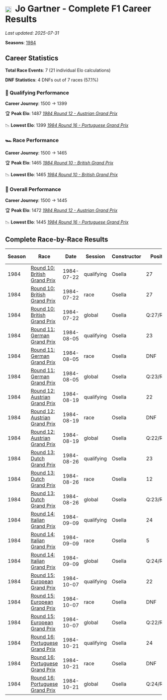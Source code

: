 # <img src="https://upload.wikimedia.org/wikipedia/commons/4/41/Flag_of_Austria.svg" alt="Austria" width="20" height="auto" style="vertical-align: middle; margin-right: 5px;" onerror="this.outerHTML='🇦🇹'; this.style.marginRight='5px';"/> Jo Gartner - Complete F1 Career Results

*Last updated: 2025-07-31*

**Seasons**: [1984](../seasons/1984-season-report)

## Career Statistics

**Total Race Events**: 7 (21 individual Elo calculations)

**DNF Statistics**: 4 DNFs out of 7 races (57.1%)

### 🏁 Qualifying Performance
**Career Journey**: 1500 → 1399

🏆 **Peak Elo**: 1487
   *[1984 Round 12 - Austrian Grand Prix](../seasons/1984-season-report#round-12-austrian-grand-prix)*

📉 **Lowest Elo**: 1399
   *[1984 Round 16 - Portuguese Grand Prix](../seasons/1984-season-report#round-16-portuguese-grand-prix)*

### 🏎️ Race Performance
**Career Journey**: 1500 → 1465

🏆 **Peak Elo**: 1465
   *[1984 Round 10 - British Grand Prix](../seasons/1984-season-report#round-10-british-grand-prix)*

📉 **Lowest Elo**: 1465
   *[1984 Round 10 - British Grand Prix](../seasons/1984-season-report#round-10-british-grand-prix)*

### 🌟 Overall Performance
**Career Journey**: 1500 → 1445

🏆 **Peak Elo**: 1472
   *[1984 Round 12 - Austrian Grand Prix](../seasons/1984-season-report#round-12-austrian-grand-prix)*

📉 **Lowest Elo**: 1445
   *[1984 Round 16 - Portuguese Grand Prix](../seasons/1984-season-report#round-16-portuguese-grand-prix)*


## Complete Race-by-Race Results

| Season | Race | Date | Session | Constructor | Position | Starting ELO | ELO Change | Final ELO | Teammate |
|--------|------|------|---------|-------------|----------|--------------|------------|-----------|----------|
| 1984 | [Round 10: British Grand Prix](../seasons/1984-season-report#round-10-british-grand-prix) | 1984-07-22 | qualifying | Osella | 27 | 1500 | -31 | 1469 | [<img src="https://upload.wikimedia.org/wikipedia/commons/0/03/Flag_of_Italy.svg" alt="Italy" width="20" height="auto" style="vertical-align: middle; margin-right: 5px;" onerror="this.outerHTML='🇮🇹'; this.style.marginRight='5px';"/> Piercarlo Ghinzani](piercarlo-ghinzani) |
| 1984 | [Round 10: British Grand Prix](../seasons/1984-season-report#round-10-british-grand-prix) | 1984-07-22 | race | Osella | 27 | 1500 | -35 | 1465 | [<img src="https://upload.wikimedia.org/wikipedia/commons/0/03/Flag_of_Italy.svg" alt="Italy" width="20" height="auto" style="vertical-align: middle; margin-right: 5px;" onerror="this.outerHTML='🇮🇹'; this.style.marginRight='5px';"/> Piercarlo Ghinzani](piercarlo-ghinzani) |
| 1984 | [Round 10: British Grand Prix](../seasons/1984-season-report#round-10-british-grand-prix) | 1984-07-22 | global | Osella | Q:27/R:27 | 1500 | -34 | 1466 | [<img src="https://upload.wikimedia.org/wikipedia/commons/0/03/Flag_of_Italy.svg" alt="Italy" width="20" height="auto" style="vertical-align: middle; margin-right: 5px;" onerror="this.outerHTML='🇮🇹'; this.style.marginRight='5px';"/> Piercarlo Ghinzani](piercarlo-ghinzani) |
| 1984 | [Round 11: German Grand Prix](../seasons/1984-season-report#round-11-german-grand-prix) | 1984-08-05 | qualifying | Osella | 23 | 1469 | -25 | 1444 | [<img src="https://upload.wikimedia.org/wikipedia/commons/0/03/Flag_of_Italy.svg" alt="Italy" width="20" height="auto" style="vertical-align: middle; margin-right: 5px;" onerror="this.outerHTML='🇮🇹'; this.style.marginRight='5px';"/> Piercarlo Ghinzani](piercarlo-ghinzani) |
| 1984 | [Round 11: German Grand Prix](../seasons/1984-season-report#round-11-german-grand-prix) | 1984-08-05 | race | Osella | DNF | 1465 | N/A | 1465 | [<img src="https://upload.wikimedia.org/wikipedia/commons/0/03/Flag_of_Italy.svg" alt="Italy" width="20" height="auto" style="vertical-align: middle; margin-right: 5px;" onerror="this.outerHTML='🇮🇹'; this.style.marginRight='5px';"/> Piercarlo Ghinzani](piercarlo-ghinzani) |
| 1984 | [Round 11: German Grand Prix](../seasons/1984-season-report#round-11-german-grand-prix) | 1984-08-05 | global | Osella | Q:23/R:DNF | 1466 | -7 | 1459 | [<img src="https://upload.wikimedia.org/wikipedia/commons/0/03/Flag_of_Italy.svg" alt="Italy" width="20" height="auto" style="vertical-align: middle; margin-right: 5px;" onerror="this.outerHTML='🇮🇹'; this.style.marginRight='5px';"/> Piercarlo Ghinzani](piercarlo-ghinzani) |
| 1984 | [Round 12: Austrian Grand Prix](../seasons/1984-season-report#round-12-austrian-grand-prix) | 1984-08-19 | qualifying | Osella | 22 | 1444 | +43 | 1487 | [<img src="https://upload.wikimedia.org/wikipedia/commons/0/03/Flag_of_Italy.svg" alt="Italy" width="20" height="auto" style="vertical-align: middle; margin-right: 5px;" onerror="this.outerHTML='🇮🇹'; this.style.marginRight='5px';"/> Piercarlo Ghinzani](piercarlo-ghinzani) |
| 1984 | [Round 12: Austrian Grand Prix](../seasons/1984-season-report#round-12-austrian-grand-prix) | 1984-08-19 | race | Osella | DNF | 1465 | N/A | 1465 | [<img src="https://upload.wikimedia.org/wikipedia/commons/0/03/Flag_of_Italy.svg" alt="Italy" width="20" height="auto" style="vertical-align: middle; margin-right: 5px;" onerror="this.outerHTML='🇮🇹'; this.style.marginRight='5px';"/> Piercarlo Ghinzani](piercarlo-ghinzani) |
| 1984 | [Round 12: Austrian Grand Prix](../seasons/1984-season-report#round-12-austrian-grand-prix) | 1984-08-19 | global | Osella | Q:22/R:DNF | 1459 | +13 | 1472 | [<img src="https://upload.wikimedia.org/wikipedia/commons/0/03/Flag_of_Italy.svg" alt="Italy" width="20" height="auto" style="vertical-align: middle; margin-right: 5px;" onerror="this.outerHTML='🇮🇹'; this.style.marginRight='5px';"/> Piercarlo Ghinzani](piercarlo-ghinzani) |
| 1984 | [Round 13: Dutch Grand Prix](../seasons/1984-season-report#round-13-dutch-grand-prix) | 1984-08-26 | qualifying | Osella | 23 | 1487 | -28 | 1459 | [<img src="https://upload.wikimedia.org/wikipedia/commons/0/03/Flag_of_Italy.svg" alt="Italy" width="20" height="auto" style="vertical-align: middle; margin-right: 5px;" onerror="this.outerHTML='🇮🇹'; this.style.marginRight='5px';"/> Piercarlo Ghinzani](piercarlo-ghinzani) |
| 1984 | [Round 13: Dutch Grand Prix](../seasons/1984-season-report#round-13-dutch-grand-prix) | 1984-08-26 | race | Osella | 12 | 1465 | N/A | 1465 | [<img src="https://upload.wikimedia.org/wikipedia/commons/0/03/Flag_of_Italy.svg" alt="Italy" width="20" height="auto" style="vertical-align: middle; margin-right: 5px;" onerror="this.outerHTML='🇮🇹'; this.style.marginRight='5px';"/> Piercarlo Ghinzani](piercarlo-ghinzani) |
| 1984 | [Round 13: Dutch Grand Prix](../seasons/1984-season-report#round-13-dutch-grand-prix) | 1984-08-26 | global | Osella | Q:23/R:12 | 1472 | -8 | 1463 | [<img src="https://upload.wikimedia.org/wikipedia/commons/0/03/Flag_of_Italy.svg" alt="Italy" width="20" height="auto" style="vertical-align: middle; margin-right: 5px;" onerror="this.outerHTML='🇮🇹'; this.style.marginRight='5px';"/> Piercarlo Ghinzani](piercarlo-ghinzani) |
| 1984 | [Round 14: Italian Grand Prix](../seasons/1984-season-report#round-14-italian-grand-prix) | 1984-09-09 | qualifying | Osella | 24 | 1459 | -23 | 1435 | [<img src="https://upload.wikimedia.org/wikipedia/commons/0/03/Flag_of_Italy.svg" alt="Italy" width="20" height="auto" style="vertical-align: middle; margin-right: 5px;" onerror="this.outerHTML='🇮🇹'; this.style.marginRight='5px';"/> Piercarlo Ghinzani](piercarlo-ghinzani) |
| 1984 | [Round 14: Italian Grand Prix](../seasons/1984-season-report#round-14-italian-grand-prix) | 1984-09-09 | race | Osella | 5 | 1465 | N/A | 1465 | [<img src="https://upload.wikimedia.org/wikipedia/commons/0/03/Flag_of_Italy.svg" alt="Italy" width="20" height="auto" style="vertical-align: middle; margin-right: 5px;" onerror="this.outerHTML='🇮🇹'; this.style.marginRight='5px';"/> Piercarlo Ghinzani](piercarlo-ghinzani) |
| 1984 | [Round 14: Italian Grand Prix](../seasons/1984-season-report#round-14-italian-grand-prix) | 1984-09-09 | global | Osella | Q:24/R:5 | 1463 | -7 | 1456 | [<img src="https://upload.wikimedia.org/wikipedia/commons/0/03/Flag_of_Italy.svg" alt="Italy" width="20" height="auto" style="vertical-align: middle; margin-right: 5px;" onerror="this.outerHTML='🇮🇹'; this.style.marginRight='5px';"/> Piercarlo Ghinzani](piercarlo-ghinzani) |
| 1984 | [Round 15: European Grand Prix](../seasons/1984-season-report#round-15-european-grand-prix) | 1984-10-07 | qualifying | Osella | 22 | 1435 | -20 | 1416 | [<img src="https://upload.wikimedia.org/wikipedia/commons/0/03/Flag_of_Italy.svg" alt="Italy" width="20" height="auto" style="vertical-align: middle; margin-right: 5px;" onerror="this.outerHTML='🇮🇹'; this.style.marginRight='5px';"/> Piercarlo Ghinzani](piercarlo-ghinzani) |
| 1984 | [Round 15: European Grand Prix](../seasons/1984-season-report#round-15-european-grand-prix) | 1984-10-07 | race | Osella | DNF | 1465 | N/A | 1465 | [<img src="https://upload.wikimedia.org/wikipedia/commons/0/03/Flag_of_Italy.svg" alt="Italy" width="20" height="auto" style="vertical-align: middle; margin-right: 5px;" onerror="this.outerHTML='🇮🇹'; this.style.marginRight='5px';"/> Piercarlo Ghinzani](piercarlo-ghinzani) |
| 1984 | [Round 15: European Grand Prix](../seasons/1984-season-report#round-15-european-grand-prix) | 1984-10-07 | global | Osella | Q:22/R:DNF | 1456 | -6 | 1450 | [<img src="https://upload.wikimedia.org/wikipedia/commons/0/03/Flag_of_Italy.svg" alt="Italy" width="20" height="auto" style="vertical-align: middle; margin-right: 5px;" onerror="this.outerHTML='🇮🇹'; this.style.marginRight='5px';"/> Piercarlo Ghinzani](piercarlo-ghinzani) |
| 1984 | [Round 16: Portuguese Grand Prix](../seasons/1984-season-report#round-16-portuguese-grand-prix) | 1984-10-21 | qualifying | Osella | 24 | 1416 | -17 | 1399 | [<img src="https://upload.wikimedia.org/wikipedia/commons/0/03/Flag_of_Italy.svg" alt="Italy" width="20" height="auto" style="vertical-align: middle; margin-right: 5px;" onerror="this.outerHTML='🇮🇹'; this.style.marginRight='5px';"/> Piercarlo Ghinzani](piercarlo-ghinzani) |
| 1984 | [Round 16: Portuguese Grand Prix](../seasons/1984-season-report#round-16-portuguese-grand-prix) | 1984-10-21 | race | Osella | DNF | 1465 | N/A | 1465 | [<img src="https://upload.wikimedia.org/wikipedia/commons/0/03/Flag_of_Italy.svg" alt="Italy" width="20" height="auto" style="vertical-align: middle; margin-right: 5px;" onerror="this.outerHTML='🇮🇹'; this.style.marginRight='5px';"/> Piercarlo Ghinzani](piercarlo-ghinzani) |
| 1984 | [Round 16: Portuguese Grand Prix](../seasons/1984-season-report#round-16-portuguese-grand-prix) | 1984-10-21 | global | Osella | Q:24/R:DNF | 1450 | -5 | 1445 | [<img src="https://upload.wikimedia.org/wikipedia/commons/0/03/Flag_of_Italy.svg" alt="Italy" width="20" height="auto" style="vertical-align: middle; margin-right: 5px;" onerror="this.outerHTML='🇮🇹'; this.style.marginRight='5px';"/> Piercarlo Ghinzani](piercarlo-ghinzani) |
